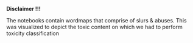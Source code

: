 **Disclaimer !!!**




The notebooks contain wordmaps that comprise of slurs & abuses. This was visualized to depict the toxic content on which we had to perform toxicity classification
